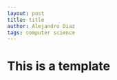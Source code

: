 ```yaml
---
layout: post
title: title
author: Alejandro Diaz
tags: computer science 
---
```


# This is a template